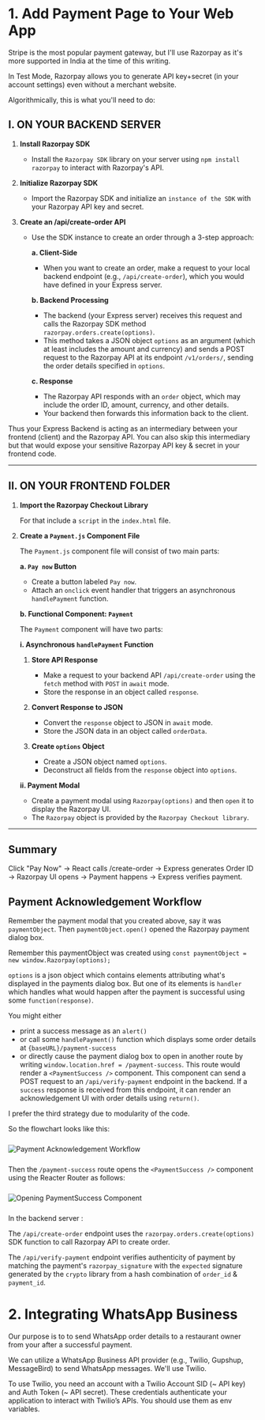 
# 1. Add Payment Page to Your Web App

Stripe is the most popular payment gateway, but I'll use Razorpay as it's more supported in India at the time of this writing. 

In Test Mode, Razorpay allows you to generate API key+secret (in your account settings) even without a merchant website.

Algorithmically, this is what you'll need to do:

## I. ON YOUR BACKEND SERVER

1. **Install Razorpay SDK**
   - Install the `Razorpay SDK` library on your server using `npm install razorpay` to interact with Razorpay's API.

2. **Initialize Razorpay SDK**
   - Import the Razorpay SDK and initialize an `instance of the SDK` with your Razorpay API key and secret.

3. **Create an /api/create-order API**
   - Use the SDK instance to create an order through a 3-step approach:

     **a. Client-Side**
     - When you want to create an order, make a request to your local backend endpoint (e.g., `/api/create-order`), which you would have defined in your Express server.

     **b. Backend Processing**
     - The backend (your Express server) receives this request and calls the Razorpay SDK method `razorpay.orders.create(options)`.
     - This method takes a JSON object `options` as an argument (which at least includes the amount and currency) and sends a POST request to the Razorpay API at its endpoint `/v1/orders/`, sending the order details specified in `options`.

     **c. Response**
     - The Razorpay API responds with an `order` object, which may include the order ID, amount, currency, and other details.
     - Your backend then forwards this information back to the client.

Thus your Express Backend is acting as an intermediary between your frontend (client) and the Razorpay API. You can also skip this intermediary but that would expose your sensitive Razorpay API key & secret in your frontend code. 

---
 
## II. ON YOUR FRONTEND FOLDER



1. **Import the Razorpay Checkout Library**

    For that include a `script` in the `index.html` file.

2. **Create a `Payment.js` Component File**

   The `Payment.js` component file will consist of two main parts:

   **a. `Pay now` Button**
   - Create a button labeled `Pay now`.
   - Attach an `onclick` event handler that triggers an asynchronous `handlePayment` function.

   **b. Functional Component: `Payment`**

   The `Payment` component will have two parts:

   **i. Asynchronous `handlePayment` Function**

   1. **Store API Response**
      - Make a request to your backend API `/api/create-order` using the `fetch` method with `POST` in `await` mode.
      - Store the response in an object called `response`.

   2. **Convert Response to JSON**
      - Convert the `response` object to JSON in `await` mode.
      - Store the JSON data in an object called `orderData`.

   3. **Create `options` Object**
      - Create a JSON object named `options`.
      - Deconstruct all fields from the `response` object into `options`.

   **ii. Payment Modal**
   - Create a payment modal using `Razorpay(options)` and then `open` it to display the Razorpay UI.
   - The `Razorpay` object is provided by the `Razorpay Checkout library`.

---

## Summary 

Click "Pay Now" → React calls /create-order → Express generates Order ID → Razorpay UI opens → Payment happens → Express verifies payment.

## Payment Acknowledgement Workflow

Remember the payment modal that you created above, say it was `paymentObject`. Then `paymentObject.open()` opened the Razorpay payment dialog box. 

Remember this paymentObject was created using 
`const paymentObject = new window.Razorpay(options);`

`options` is a json object which contains elements attributing what's displayed in the payments dialog box. But one of its elements is `handler` which handles what would happen after the payment is successful using some `function(response)`.

You might either 
- print a success message as an `alert()` 
- or call some `handlePayment()` function which displays some order details at `{baseURL}/payment-success` 
- or directly cause the payment dialog box to open in another route by writing `window.location.href = /payment-success`. This route would render a `<PaymentSuccess />` component. This component can send a POST request to an `/api/verify-payment` endpoint in the backend. If a `success` response is received from this endpoint, it can render an acknowledgement UI with order details using `return()`.

I prefer the third strategy due to modularity of the code.

So the flowchart looks like this:

<img src="https://i.imgur.com/CJyZoHR.png" alt="Payment Acknowledgement Workflow" style="margin: 10px 0;"/>

Then the `/payment-success` route opens the `<PaymentSuccess />` component using the Reacter Router as follows:

<img src="https://i.imgur.com/jMaNKJ6.png" alt="Opening PaymentSuccess Component" style="margin: 10px 0;"/>

In the backend server :

The `/api/create-order` endpoint uses the `razorpay.orders.create(options)` SDK function to call Razorpay API to create order.

The `/api/verify-payment` endpoint verifies authenticity of payment by matching the payment's `razorpay_signature` with the `expected` signature generated by the `crypto` library from a hash combination of `order_id` & `payment_id`. 

# 2. Integrating WhatsApp Business

Our purpose is to to send WhatsApp order details to a restaurant owner from your after a successful payment. 

We can utilize a WhatsApp Business API provider (e.g., Twilio, Gupshup, MessageBird) to send WhatsApp messages. We'll use Twilio.

To use Twilio, you need an account with a Twilio Account SID (~ API key) and Auth Token  (~ API secret). These credentials authenticate your application to interact with Twilio’s APIs. You should use them as env variables.



